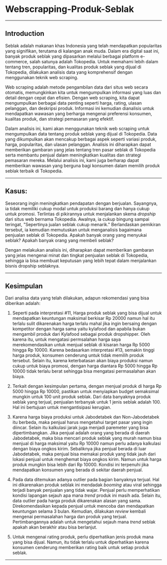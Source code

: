 # Webscrapping-Produk-Seblak

---

## Introduction

Seblak adalah makanan khas Indonesia yang telah mendapatkan popularitas yang signifikan, terutama di kalangan anak muda. Dalam era digital saat ini, banyak produk seblak yang dipasarkan melalui berbagai platform e-commerce, salah satunya adalah Tokopedia. Untuk memahami lebih dalam tentang tren, popularitas, dan kualitas produk seblak yang dijual di Tokopedia, dilakukan analisis data yang komprehensif dengan menggunakan teknik web scraping.

Web scraping adalah metode pengambilan data dari situs web secara otomatis, memungkinkan kita untuk mengumpulkan informasi yang luas dan detail dengan cepat dan efisien. Dengan web scraping, kita dapat mengumpulkan berbagai data penting seperti harga, rating, ulasan pelanggan, dan deskripsi produk. Informasi ini kemudian dianalisis untuk mendapatkan wawasan yang berharga mengenai preferensi konsumen, kualitas produk, dan strategi pemasaran yang efektif.

Dalam analisis ini, kami akan menggunakan teknik web scraping untuk mengumpulkan data tentang produk seblak yang dijual di Tokopedia. Data yang dikumpulkan akan mencakup berbagai aspek seperti variasi produk, harga, popularitas, dan ulasan pelanggan. Analisis ini diharapkan dapat memberikan gambaran yang jelas tentang tren pasar seblak di Tokopedia serta membantu penjual dalam meningkatkan kualitas dan strategi pemasaran mereka. Melalui analisis ini, kami juga berharap dapat memberikan wawasan yang berguna bagi konsumen dalam memilih produk seblak terbaik di Tokopedia.

---

## Kasus:

Seseorang ingin meningkatkan pendapatan dengan berjualan. Sayangnya, ia tidak memiliki cukup modal untuk produksi barang dan hanya cukup untuk promosi. Terlintas di pikirannya untuk menjalankan skema *dropship* dari situs web bernama Tokopedia. Awalnya, ia cukup bingung sampai teringat, "Sepertinya jualan seblak cukup menarik." Berlandaskan pemikiran tersebut, ia kemudian memutuskan untuk menganalisis bagaimana penjualan seblak di Tokopedia. Apakah banyak orang yang menyukai seblak? Apakah banyak orang yang membeli seblak? 

Dengan melakukan analisis ini, diharapkan dapat memberikan gambaran yang jelas mengenai minat dan tingkat penjualan seblak di Tokopedia, sehingga ia bisa membuat keputusan yang lebih tepat dalam menjalankan bisnis dropship seblaknya.

---

## Kesimpulan
 
Dari analisa data yang telah dilakukan, adapun rekomendasi yang bisa diberikan adalah:

1. Seperti pada interpretasi #11, Harga produk seblak yang bisa dijual untuk mendapatkan keuntungan maksimal berkisar Rp 20000 namun hal itu terlalu sulit dikarenakan harga terlalu mahal jika ingin bersaing dengan kompetitor dengan harga sama yaitu kylafood dan apabila bukan mengambil produk dari Kylafood sebagai produk dropshipper. Oleh karena itu, untuk mengatasi permsalahan harga saya merekomendasikan untuk menjual seblak di kisaran harga Rp 5000 hingga Rp 10000. Karena bedasarkan interpretasi #13, semakin tinggi harga produk, konsumen cenderung untuk tidak memilih produk tersebut. Selain itu, karena keterbatasan akan biaya produksi namun cukup untuk biaya promosi, dengan harga diantara Rp 5000 hingga Rp 10000 tidak terlalu berat sehingga bisa mengatasi permasalahan akan biaya. 

2. Terkait dengan kesimpulan pertama, dengan menjual produk di harga Rp 5000 hingga Rp 10000, pastikan untuk menyiapkan budget semaksimal mungkin untuk 100 unit produk seblak. Dari data banyaknya produk seblak yang terjual, penjualan terbanyak untuk 1 jenis seblak adalah 100. Hal ini bertujuan untuk mengantisipasi kerugian.  

3. Karena harga biaya produksi untuk Jabodetabek dan Non-Jabodetabek itu berbeda, maka penjual harus mengetahui target pasar yang ingin diincar. Selain itu kalkulasi jarak juga menjadi paremeter yang bisa dipertimbangkan. Jika penjual adalah orang yang berada di daerah Jabodetabek, maka bisa mencari produk seblak yang murah namun bisa menjual di harga maksimal yaitu Rp 10000 namun perlu adanya kalkulasi dengan biaya ongkos kirim. Sebaliknya jika penjual berada di luar Jabodetabek, maka penjual bisa memakai produk yang tidak jauh dari lokasi penjual untuk menghemat biaya ongkos kirim. Namun untuk harga produk mungkin bisa lebih dari Rp 10000. Kondisi ini terpenuhi jika mendapatkan konsumen yang berada di sekitar daerah penjual.

4. Pada data ditemukan adanya outlier pada bagian banyaknya terjual. Hal ini dikarenakan produk seblak ini mendadak *booming* atau viral sehingga terjadi banyak penjualan yang tidak wajar. Penjual perlu memperhatikan kondisi lapangan sejauh apa mana *trend* produk ini masih ada. Selain itu, data outlier pada harga produk dikarenakan alasan yang sama. Direkomendasikan kepada penjual untuk mencoba dan mendapatkan keuntungan selama 3 bulan. Kemudian, dilakukan *review* kembali mengenai permasalahan harga dan produk yang terjual. Pertimbangannya adalah untuk mengetahui sejauh mana *trend* seblak apakah akan berakhir atau bisa berlanjut.

5. Untuk mengenai rating produk, perlu diperhatikan jenis produk mana yang bisa dijual. Namun, itu tidak terlalu untuk diperhatikan karena konsumen cenderung memberikan rating baik untuk setiap produk seblak.

---
